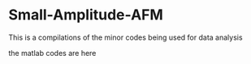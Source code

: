 # Small-Amplitude-AFM
This is a compilations of the minor codes being used for data analysis

the matlab codes are here

